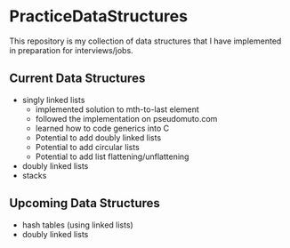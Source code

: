 # PracticeDataStructures
This repository is my collection of data structures that I have implemented in preparation for interviews/jobs.

Current Data Structures
----------------------------

+ singly linked lists
	+ implemented solution to mth-to-last element
	+ followed the implementation on pseudomuto.com
	+ learned how to code generics into C
	+ Potential to add doubly linked lists
	+ Potential to add circular lists
	+ Potential to add list flattening/unflattening
+ doubly linked lists
+ stacks


Upcoming Data Structures
----------------------------

* hash tables (using linked lists)
* doubly linked lists
